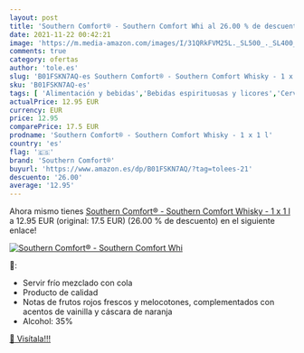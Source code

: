 ```yaml
---
layout: post
title: 'Southern Comfort® - Southern Comfort Whi al 26.00 % de descuento'
date: 2021-11-22 00:42:21
image: 'https://m.media-amazon.com/images/I/31QRkFVM25L._SL500_._SL400_.jpg'
comments: true
category: ofertas
author: 'tole.es'
slug: 'B01FSKN7AQ-es Southern Comfort® - Southern Comfort Whisky - 1 x 1 l'
sku: 'B01FSKN7AQ-es'
tags: [ 'Alimentación y bebidas','Bebidas espirituosas y licores','Cervezas, vinos y licores','Whisky','southern comfort®','whisky', ]
actualPrice: 12.95 EUR
currency: EUR
price: 12.95
comparePrice: 17.5 EUR
prodname: 'Southern Comfort® - Southern Comfort Whisky - 1 x 1 l'
country: 'es'
flag: '🇪🇸'
brand: 'Southern Comfort®'
buyurl: 'https://www.amazon.es/dp/B01FSKN7AQ/?tag=tolees-21'
descuento: '26.00'
average: '12.95'
---
```


Ahora mismo tienes [Southern Comfort® - Southern Comfort Whisky - 1 x 1 l](https://www.amazon.es/dp/B01FSKN7AQ/?tag=tolees-21) a 12.95 EUR (original: 17.5 EUR) (26.00 %  de descuento) en el siguiente enlace!

[![Southern Comfort® - Southern Comfort Whi](https://m.media-amazon.com/images/I/31QRkFVM25L._SL500_._SL400_.jpg)](https://www.amazon.es/dp/B01FSKN7AQ/?tag=tolees-21)

🔎:

- Servir frío mezclado con cola
- Producto de calidad
- Notas de frutos rojos frescos y melocotones, complementados con acentos de vainilla y cáscara de naranja
- Alcohol: 35%

[🛒 Visítala!!!](https://www.amazon.es/dp/B01FSKN7AQ/?tag=tolees-21)
